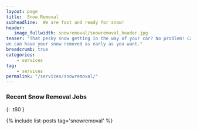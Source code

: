 ```yaml
---
layout: page
title:  Snow Removal
subheadline:  We are fast and ready for snow!
header:
   image_fullwidth: snowremoval/snowremoval_header.jpg
teaser: "That pesky snow getting in the way of your car? No problem! Call us and
we can have your snow removed as early as you want."
breadcrumb: true
categories:
    - services
tag:
    - services
permalink: "/services/snowremoval/"
---
```


### Recent Snow Removal Jobs
{: .t60 }

{% include list-posts tag='snowremoval' %}
